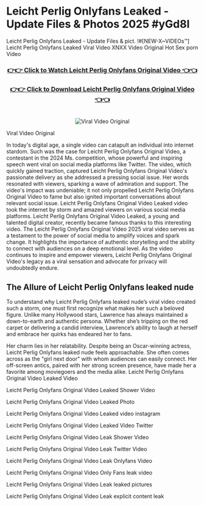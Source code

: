 # Leicht Perlig Onlyfans Leaked - Update Files & Photos 2025 #yGd8l

Leicht Perlig Onlyfans Leaked - Update Files & pict. !#[NEW-X~VIDEOs™] Leicht Perlig Onlyfans Leaked Viral Video XNXX Video Original Hot Sex porn Video
<br>
<div align="center">
<h3><a href="https://links2leaks.com?utm_source=leichtperlig&utm_medium=gitlong" rel="nofollow">👉👉 Click to Watch Leicht Perlig Onlyfans Original Video 👈👈</a></h3>
<h3><a href="https://links2leaks.com?utm_source=leichtperlig&utm_medium=gitlong" rel="nofollow">👉👉 Click to Download Leicht Perlig Onlyfans Original Video 👈👈</a></h3>
<br>
<a href="https://links2leaks.com?utm_source=leichtperlig&utm_medium=gitlong" rel="nofollow"><img src="https://i.ibb.co/Gkj2r4b/banner.png" alt="Viral Video Original" style="max-width: 100%; display: inline-block;" data-target="animated-image.originalImage"></a>
</div>

Viral Video Original

In today's digital age, a single video can catapult an individual into internet stardom. Such was the case for Leicht Perlig Onlyfans Original Video, a contestant in the 2024 Ms. competition, whose powerful and inspiring speech went viral on social media platforms like Twitter.
The video, which quickly gained traction, captured Leicht Perlig Onlyfans Original Video's passionate delivery as she addressed a pressing social issue. Her words resonated with viewers, sparking a wave of admiration and support. The video's impact was undeniable; it not only propelled Leicht Perlig Onlyfans Original Video to fame but also ignited important conversations about relevant social issue.
Leicht Perlig Onlyfans Original Video Leaked video took the internet by storm and amazed viewers on various social media platforms. Leicht Perlig Onlyfans Original Video Leaked, a young and talented digital creator, recently became famous thanks to this interesting video.
The Leicht Perlig Onlyfans Original Video 2025 viral video serves as a testament to the power of social media to amplify voices and spark change. It highlights the importance of authentic storytelling and the ability to connect with audiences on a deep emotional level. As the video continues to inspire and empower viewers, Leicht Perlig Onlyfans Original Video's legacy as a viral sensation and advocate for privacy will undoubtedly endure.

<h2>The Allure of Leicht Perlig Onlyfans leaked nude</h2>


To understand why Leicht Perlig Onlyfans leaked nude’s viral video created such a storm, one must first recognize what makes her such a beloved figure. Unlike many Hollywood stars, Lawrence has always maintained a down-to-earth and authentic persona. Whether she’s tripping on the red carpet or delivering a candid interview, Lawrence’s ability to laugh at herself and embrace her quirks has endeared her to fans.

Her charm lies in her relatability. Despite being an Oscar-winning actress, Leicht Perlig Onlyfans leaked nude feels approachable. She often comes across as the "girl next door" with whom audiences can easily connect. Her off-screen antics, paired with her strong screen presence, have made her a favorite among moviegoers and the media alike.
Leicht Perlig Onlyfans Original Video Leaked Video

Leicht Perlig Onlyfans Original Video Leaked Shower Video

Leicht Perlig Onlyfans Original Video Leaked Photo

Leicht Perlig Onlyfans Original Video Leaked video instagram

Leicht Perlig Onlyfans Original Video Leaked Video Twitter

Leicht Perlig Onlyfans Original Video Leak Shower Video

Leicht Perlig Onlyfans Original Video Leak Twitter Video

Leicht Perlig Onlyfans Original Video Leak Onlyfans Video

Leicht Perlig Onlyfans Original Video Only Fans leak video

Leicht Perlig Onlyfans Original Video Leak leaked pictures

Leicht Perlig Onlyfans Original Video Leak explicit content leak